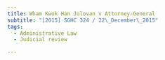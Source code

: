 ```yaml
---
title: Wham Kwok Han Jolovan v Attorney-General 
subtitle: "[2015] SGHC 324 / 22\_December\_2015"
tags:
  - Administrative Law
  - Judicial review

---
```


